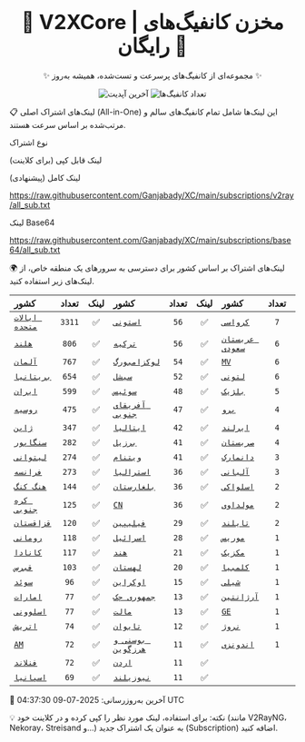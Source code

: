 <div align="center">
<h1 style="font-size: 2.5em; font-weight: bold;">🚀 V2XCore | مخزن کانفیگ‌های رایگان 🚀</h1>
<p>✨ مجموعه‌ای از کانفیگ‌های پرسرعت و تست‌شده، همیشه به‌روز ✨</p>

<p>
<img src="https://img.shields.io/badge/Updated-2025-07-09 04:37:30 UTC-blue?style=for-the-badge&logo=github" alt="آخرین آپدیت">
<img src="https://img.shields.io/badge/Configs-17176-green?style=for-the-badge&logo=serverless" alt="تعداد کانفیگ‌ها">
</p>
</div>

📋 لینک‌های اشتراک اصلی (All-in-One)
این لینک‌ها شامل تمام کانفیگ‌های سالم و مرتب‌شده بر اساس سرعت هستند.

نوع اشتراک

لینک قابل کپی (برای کلاینت)

لینک کامل (پیشنهادی)

https://raw.githubusercontent.com/Ganjabady/XC/main/subscriptions/v2ray/all_sub.txt

لینک Base64

https://raw.githubusercontent.com/Ganjabady/XC/main/subscriptions/base64/all_sub.txt

🌍 لینک‌های اشتراک بر اساس کشور
برای دسترسی به سرورهای یک منطقه خاص، از لینک‌های زیر استفاده کنید.

| کشور | تعداد | لینک | کشور | تعداد | لینک | کشور | تعداد | لینک |
| :--- | :---: | :---: | :--- | :---: | :---: | :--- | :---: | :---: |
| [`ایالات متحده`](https://raw.githubusercontent.com/Ganjabady/XC/main/subscriptions/regions/US.txt) | `3311` | ✅ | [`استونی`](https://raw.githubusercontent.com/Ganjabady/XC/main/subscriptions/regions/EE.txt) | `56` | ✅ | [`کرواسی`](https://raw.githubusercontent.com/Ganjabady/XC/main/subscriptions/regions/HR.txt) | `7` | ✅ |
| [`هلند`](https://raw.githubusercontent.com/Ganjabady/XC/main/subscriptions/regions/NL.txt) | `806` | ✅ | [`ترکیه`](https://raw.githubusercontent.com/Ganjabady/XC/main/subscriptions/regions/TR.txt) | `56` | ✅ | [`عربستان سعودی`](https://raw.githubusercontent.com/Ganjabady/XC/main/subscriptions/regions/SA.txt) | `6` | ✅ |
| [`آلمان`](https://raw.githubusercontent.com/Ganjabady/XC/main/subscriptions/regions/DE.txt) | `767` | ✅ | [`لوکزامبورگ`](https://raw.githubusercontent.com/Ganjabady/XC/main/subscriptions/regions/LU.txt) | `54` | ✅ | [`MV`](https://raw.githubusercontent.com/Ganjabady/XC/main/subscriptions/regions/MV.txt) | `6` | ✅ |
| [`بریتانیا`](https://raw.githubusercontent.com/Ganjabady/XC/main/subscriptions/regions/GB.txt) | `654` | ✅ | [`سیشل`](https://raw.githubusercontent.com/Ganjabady/XC/main/subscriptions/regions/SC.txt) | `52` | ✅ | [`لتونی`](https://raw.githubusercontent.com/Ganjabady/XC/main/subscriptions/regions/LV.txt) | `6` | ✅ |
| [`ایران`](https://raw.githubusercontent.com/Ganjabady/XC/main/subscriptions/regions/IR.txt) | `599` | ✅ | [`سوئیس`](https://raw.githubusercontent.com/Ganjabady/XC/main/subscriptions/regions/CH.txt) | `48` | ✅ | [`بلژیک`](https://raw.githubusercontent.com/Ganjabady/XC/main/subscriptions/regions/BE.txt) | `5` | ✅ |
| [`روسیه`](https://raw.githubusercontent.com/Ganjabady/XC/main/subscriptions/regions/RU.txt) | `475` | ✅ | [`آفریقای جنوبی`](https://raw.githubusercontent.com/Ganjabady/XC/main/subscriptions/regions/ZA.txt) | `47` | ✅ | [`پرو`](https://raw.githubusercontent.com/Ganjabady/XC/main/subscriptions/regions/PE.txt) | `4` | ✅ |
| [`ژاپن`](https://raw.githubusercontent.com/Ganjabady/XC/main/subscriptions/regions/JP.txt) | `347` | ✅ | [`ایتالیا`](https://raw.githubusercontent.com/Ganjabady/XC/main/subscriptions/regions/IT.txt) | `42` | ✅ | [`ایرلند`](https://raw.githubusercontent.com/Ganjabady/XC/main/subscriptions/regions/IE.txt) | `4` | ✅ |
| [`سنگاپور`](https://raw.githubusercontent.com/Ganjabady/XC/main/subscriptions/regions/SG.txt) | `282` | ✅ | [`برزیل`](https://raw.githubusercontent.com/Ganjabady/XC/main/subscriptions/regions/BR.txt) | `41` | ✅ | [`صربستان`](https://raw.githubusercontent.com/Ganjabady/XC/main/subscriptions/regions/RS.txt) | `4` | ✅ |
| [`لیتوانی`](https://raw.githubusercontent.com/Ganjabady/XC/main/subscriptions/regions/LT.txt) | `274` | ✅ | [`ویتنام`](https://raw.githubusercontent.com/Ganjabady/XC/main/subscriptions/regions/VN.txt) | `41` | ✅ | [`دانمارک`](https://raw.githubusercontent.com/Ganjabady/XC/main/subscriptions/regions/DK.txt) | `3` | ✅ |
| [`فرانسه`](https://raw.githubusercontent.com/Ganjabady/XC/main/subscriptions/regions/FR.txt) | `273` | ✅ | [`استرالیا`](https://raw.githubusercontent.com/Ganjabady/XC/main/subscriptions/regions/AU.txt) | `36` | ✅ | [`آلبانی`](https://raw.githubusercontent.com/Ganjabady/XC/main/subscriptions/regions/AL.txt) | `3` | ✅ |
| [`هنگ کنگ`](https://raw.githubusercontent.com/Ganjabady/XC/main/subscriptions/regions/HK.txt) | `144` | ✅ | [`بلغارستان`](https://raw.githubusercontent.com/Ganjabady/XC/main/subscriptions/regions/BG.txt) | `36` | ✅ | [`اسلواکی`](https://raw.githubusercontent.com/Ganjabady/XC/main/subscriptions/regions/SK.txt) | `2` | ✅ |
| [`کره جنوبی`](https://raw.githubusercontent.com/Ganjabady/XC/main/subscriptions/regions/KR.txt) | `125` | ✅ | [`CN`](https://raw.githubusercontent.com/Ganjabady/XC/main/subscriptions/regions/CN.txt) | `36` | ✅ | [`مولداوی`](https://raw.githubusercontent.com/Ganjabady/XC/main/subscriptions/regions/MD.txt) | `2` | ✅ |
| [`قزاقستان`](https://raw.githubusercontent.com/Ganjabady/XC/main/subscriptions/regions/KZ.txt) | `120` | ✅ | [`فیلیپین`](https://raw.githubusercontent.com/Ganjabady/XC/main/subscriptions/regions/PH.txt) | `29` | ✅ | [`تایلند`](https://raw.githubusercontent.com/Ganjabady/XC/main/subscriptions/regions/TH.txt) | `2` | ✅ |
| [`رومانی`](https://raw.githubusercontent.com/Ganjabady/XC/main/subscriptions/regions/RO.txt) | `118` | ✅ | [`اسرائیل`](https://raw.githubusercontent.com/Ganjabady/XC/main/subscriptions/regions/IL.txt) | `28` | ✅ | [`موریس`](https://raw.githubusercontent.com/Ganjabady/XC/main/subscriptions/regions/MU.txt) | `1` | ✅ |
| [`کانادا`](https://raw.githubusercontent.com/Ganjabady/XC/main/subscriptions/regions/CA.txt) | `117` | ✅ | [`هند`](https://raw.githubusercontent.com/Ganjabady/XC/main/subscriptions/regions/IN.txt) | `21` | ✅ | [`مکزیک`](https://raw.githubusercontent.com/Ganjabady/XC/main/subscriptions/regions/MX.txt) | `1` | ✅ |
| [`قبرس`](https://raw.githubusercontent.com/Ganjabady/XC/main/subscriptions/regions/CY.txt) | `103` | ✅ | [`لهستان`](https://raw.githubusercontent.com/Ganjabady/XC/main/subscriptions/regions/PL.txt) | `20` | ✅ | [`کلمبیا`](https://raw.githubusercontent.com/Ganjabady/XC/main/subscriptions/regions/CO.txt) | `1` | ✅ |
| [`سوئد`](https://raw.githubusercontent.com/Ganjabady/XC/main/subscriptions/regions/SE.txt) | `96` | ✅ | [`اوکراین`](https://raw.githubusercontent.com/Ganjabady/XC/main/subscriptions/regions/UA.txt) | `15` | ✅ | [`شیلی`](https://raw.githubusercontent.com/Ganjabady/XC/main/subscriptions/regions/CL.txt) | `1` | ✅ |
| [`امارات`](https://raw.githubusercontent.com/Ganjabady/XC/main/subscriptions/regions/AE.txt) | `77` | ✅ | [`جمهوری چک`](https://raw.githubusercontent.com/Ganjabady/XC/main/subscriptions/regions/CZ.txt) | `13` | ✅ | [`آرژانتین`](https://raw.githubusercontent.com/Ganjabady/XC/main/subscriptions/regions/AR.txt) | `1` | ✅ |
| [`اسلوونی`](https://raw.githubusercontent.com/Ganjabady/XC/main/subscriptions/regions/SI.txt) | `77` | ✅ | [`مالت`](https://raw.githubusercontent.com/Ganjabady/XC/main/subscriptions/regions/MT.txt) | `13` | ✅ | [`GE`](https://raw.githubusercontent.com/Ganjabady/XC/main/subscriptions/regions/GE.txt) | `1` | ✅ |
| [`اتریش`](https://raw.githubusercontent.com/Ganjabady/XC/main/subscriptions/regions/AT.txt) | `74` | ✅ | [`تایوان`](https://raw.githubusercontent.com/Ganjabady/XC/main/subscriptions/regions/TW.txt) | `12` | ✅ | [`نروژ`](https://raw.githubusercontent.com/Ganjabady/XC/main/subscriptions/regions/NO.txt) | `1` | ✅ |
| [`AM`](https://raw.githubusercontent.com/Ganjabady/XC/main/subscriptions/regions/AM.txt) | `72` | ✅ | [`بوسنی و هرزگوین`](https://raw.githubusercontent.com/Ganjabady/XC/main/subscriptions/regions/BA.txt) | `11` | ✅ | [`اندونزی`](https://raw.githubusercontent.com/Ganjabady/XC/main/subscriptions/regions/ID.txt) | `1` | ✅ |
| [`فنلاند`](https://raw.githubusercontent.com/Ganjabady/XC/main/subscriptions/regions/FI.txt) | `72` | ✅ | [`اردن`](https://raw.githubusercontent.com/Ganjabady/XC/main/subscriptions/regions/JO.txt) | `11` | ✅ |  |  |  |
| [`اسپانیا`](https://raw.githubusercontent.com/Ganjabady/XC/main/subscriptions/regions/ES.txt) | `69` | ✅ | [`نیوزیلند`](https://raw.githubusercontent.com/Ganjabady/XC/main/subscriptions/regions/NZ.txt) | `11` | ✅ |  |  |  |


🔄 آخرین به‌روزرسانی: 2025-07-09 04:37:30 UTC

💡 نکته: برای استفاده، لینک مورد نظر را کپی کرده و در کلاینت خود (مانند V2RayNG، Nekoray، Streisand و...) به عنوان یک اشتراک جدید (Subscription) اضافه کنید.
